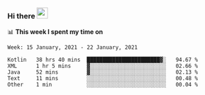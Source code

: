 ### Hi there <a href="https://www.gautamkrishnar.com/"><img src="https://media.giphy.com/media/hvRJCLFzcasrR4ia7z/giphy.gif" width="25px"></a>

📊 **This week I spent my time on**

<!--START_SECTION:waka-->
```text
Week: 15 January, 2021 - 22 January, 2021

Kotlin   38 hrs 40 mins  ███████████████████████▓░   94.67 % 
XML      1 hr 5 mins     ▓░░░░░░░░░░░░░░░░░░░░░░░░   02.66 % 
Java     52 mins         ▓░░░░░░░░░░░░░░░░░░░░░░░░   02.13 % 
Text     11 mins         ░░░░░░░░░░░░░░░░░░░░░░░░░   00.48 % 
Other    1 min           ░░░░░░░░░░░░░░░░░░░░░░░░░   00.04 % 
```
<!--END_SECTION:waka-->
